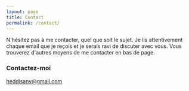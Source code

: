 ```yaml
---
layout: page
title: Contact
permalink: /contact/
---
```


N'hésitez pas à me contacter, quel que soit le sujet. Je lis attentivement chaque email que je reçois et je serais ravi de discuter avec vous. 
Vous trouverez d'autres moyens de me contacter en bas de page.

### Contactez-moi

[heddisanv@gmail.com](mailto:heddisanv@gmail.com)
